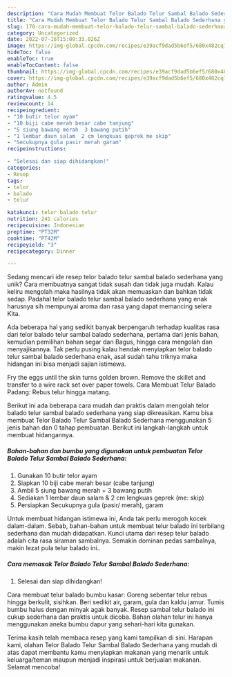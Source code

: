 ```yaml
---
description: "Cara Mudah Membuat Telor Balado Telur Sambal Balado Sederhana yang Enak"
title: "Cara Mudah Membuat Telor Balado Telur Sambal Balado Sederhana yang Enak"
slug: 170-cara-mudah-membuat-telor-balado-telur-sambal-balado-sederhana-yang-enak
category: Uncategorized
date: 2022-07-16T15:09:33.026Z
image: https://img-global.cpcdn.com/recipes/e39acf9dad5b6ef5/680x482cq70/telor-balado-telur-sambal-balado-sederhana-foto-resep-utama.jpg
hideToc: false
enableToc: true
enableTocContent: false
thumbnail: https://img-global.cpcdn.com/recipes/e39acf9dad5b6ef5/680x482cq70/telor-balado-telur-sambal-balado-sederhana-foto-resep-utama.jpg
cover: https://img-global.cpcdn.com/recipes/e39acf9dad5b6ef5/680x482cq70/telor-balado-telur-sambal-balado-sederhana-foto-resep-utama.jpg
author: Admin
authorAv: notfound
ratingvalue: 4.5
reviewcount: 14
recipeingredient:
- "10 butir telor ayam"
- "10 biji cabe merah besar cabe tanjung"
- "5 siung bawang merah  3 bawang putih"
- "1 lembar daun salam  2 cm lengkuas geprek me skip"
- "Secukupnya gula pasir merah garam"
recipeinstructions:

- "Selesai dan siap dihidangkan!"
categories:
- Resep
tags:
- telor
- balado
- telur

katakunci: telor balado telur 
nutrition: 241 calories
recipecuisine: Indonesian
preptime: "PT32M"
cooktime: "PT42M"
recipeyield: "3"
recipecategory: Dinner

---
```





Sedang mencari ide resep telor balado telur sambal balado sederhana yang unik? Cara membuatnya sangat tidak susah dan tidak juga mudah. Kalau keliru mengolah maka hasilnya tidak akan memuaskan dan bahkan tidak sedap. Padahal telor balado telur sambal balado sederhana yang enak harusnya sih mempunyai aroma dan rasa yang dapat memancing selera Kita.





Ada beberapa hal yang sedikit banyak berpengaruh terhadap kualitas rasa dari telor balado telur sambal balado sederhana, pertama dari jenis bahan, kemudian pemilihan bahan segar dan Bagus, hingga cara mengolah dan menyajikannya. Tak perlu pusing kalau hendak menyiapkan telor balado telur sambal balado sederhana enak,      asal sudah tahu triknya maka hidangan ini bisa menjadi sajian istimewa.














Fry the eggs until the skin turns golden brown. Remove the skillet and transfer to a wire rack set over paper towels. Cara Membuat Telur Balado Padang: Rebus telur hingga matang.






Berikut ini ada beberapa cara mudah dan praktis dalam mengolah telor balado telur sambal balado sederhana yang siap dikreasikan. Kamu bisa membuat Telor Balado Telur Sambal Balado Sederhana menggunakan 5 jenis bahan dan 0 tahap pembuatan. Berikut ini langkah-langkah untuk membuat hidangannya.

<!--inarticleads1-->

##### Bahan-bahan dan bumbu yang digunakan untuk pembuatan Telor Balado Telur Sambal Balado Sederhana:

1. Gunakan 10 butir telor ayam
1. Siapkan 10 biji cabe merah besar (cabe tanjung)
1. Ambil 5 siung bawang merah + 3 bawang putih
1. Sediakan 1 lembar daun salam &amp; 2 cm lengkuas geprek (me: skip)
1. Persiapkan Secukupnya gula (pasir/ merah), garam


Untuk membuat hidangan istimewa ini, Anda tak perlu merogoh kocek dalam-dalam. Sebab, bahan-bahan untuk membuat telur balado ini terbilang sederhana dan mudah didapatkan. Kunci utama dari resep telur balado adalah cita rasa siraman sambalnya. Semakin dominan pedas sambalnya, makin lezat pula telur balado ini.. 

<!--inarticleads2-->

##### Cara memasak Telor Balado Telur Sambal Balado Sederhana:


1. Selesai dan siap dihidangkan!

Cara membuat telur balado bumbu kasar: Goreng sebentar telur rebus hingga berkulit, sisihkan. Beri sedikit air, garam, gula dan kaldu jamur. Tumis bumbu halus dengan minyak agak banyak. Resep sambal telur balado ini cukup sederhana dan praktis untuk dicoba. Bahan olahan telur ini hanya menggunakan aneka bumbu dapur yang sehari-hari kita gunakan. 

Terima kasih telah membaca resep yang kami tampilkan di sini. Harapan kami, olahan Telor Balado Telur Sambal Balado Sederhana yang mudah di atas dapat membantu kamu menyiapkan makanan yang menarik untuk keluarga/teman maupun menjadi inspirasi untuk berjualan makanan. Selamat mencoba!
